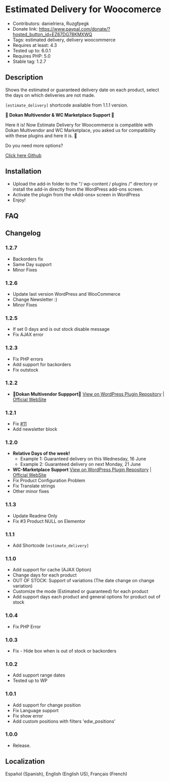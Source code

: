 # Estimated Delivery for Woocomerce

* Contributors: danielriera, Ruzgfpegk
* Donate link: https://www.paypal.com/donate/?hosted_button_id=EZ67DG78KMXWQ
* Tags: estimated delivery, delivery woocommerce
* Requires at least: 4.3
* Tested up to: 6.0.1
* Requires PHP: 5.0
* Stable tag: 1.2.7

## Description

Shows the estimated or guaranteed delivery date on each product, select the days on which deliveries are not made.

``[estimate_delivery]`` shortcode available from 1.1.1 version.

**🎉 Dokan Multivendor & WC Marketplace Support 🎉**

Here it is! Now Estimate Delivery for Woocommerce is compatible with Dokan Multivendor and WC Marketplace, you asked us
for compatibility with these plugins and here it is. 🤪

Do you need more options?

[Click here Github](https://github.com/DanielRiera/estimated-delivery-woocommerce/issues)

## Installation

* Upload the add-in folder to the "/ wp-content / plugins /" directory or install the add-in directly from the WordPress
  add-ons screen.
* Activate the plugin from the «Add-ons» screen in WordPress
* Enjoy!

## FAQ

## Changelog

### 1.2.7

* Backorders fix
* Same Day support
* Minor Fixes

### 1.2.6

* Update last version WordPress and WooCommerce
* Change Newsletter :)
* Minor Fixes

### 1.2.5

* If set 0 days and is out stock disable message
* Fix AJAX error

### 1.2.3

* Fix PHP errors
* Add support for backorders
* Fix outstock

### 1.2.2

* 🎉**Dokan Multivendor Suppport**🎉 [View on WordPress Plugin Repository](https://es.wordpress.org/plugins/dokan-lite/)
  | [Official WebSite](https://wedevs.com/dokan)

### 1.2.1

* Fix [#11](https://github.com/DanielRiera/estimated-delivery-woocommerce/issues/11)
* Add newsletter block

### 1.2.0

* **Relative Days of the week!**
	* Example 1: Guaranteed delivery on this Wednesday, 16 June
	* Example 2: Guaranteed delivery on next Monday, 21 June
* **WC-Marketplace
  Support** [View on WordPress Plugin Repository](https://wordpress.org/plugins/dc-woocommerce-multi-vendor/)
  | [Official WebSite](https://wc-marketplace.com/)
* Fix Product Configuration Problem
* Fix Translate strings
* Other minor fixes

### 1.1.3

* Update Readme Only
* Fix #3 Product NULL on Elementor

### 1.1.1

* Add Shortcode ```[estimate_delivery]```

### 1.1.0

* Add support for cache (AJAX Option)
* Change days for each product
* OUT OF STOCK: Support of variations (The date change on change variation)
* Customize the mode (Estimated or guaranteed) for each product
* Add support days each product and general options for product out of stock

### 1.0.4

* Fix PHP Error

### 1.0.3

* Fix - Hide box when is out of stock or backorders

### 1.0.2

* Add support range dates
* Tested up to WP

### 1.0.1

* Add support for change position
* Fix Language support
* Fix show error
* Add custom positions with filters 'edw_positions'

### 1.0.0

* Release.

## Localization

Español (Spanish), English (English US), Français (French)
